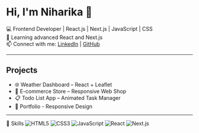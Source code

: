 # Hi, I'm Niharika 👋

💻 Frontend Developer | React.js | Next.js | JavaScript | CSS  
🌱 Learning advanced React and Next.js  
📫 Connect with me: [LinkedIn](https://linkedin.com/in/yourprofile) | [GitHub](https://github.com/niharika1022)

---

## Projects
- 🌐 Weather Dashboard – React + Leaflet  
- 🛒 E-commerce Store – Responsive Web Shop  
- 📋 Todo List App – Animated Task Manager
- 💼 Portfolio - Responsive Design
---
🚀 Skills
![HTML5](https://img.shields.io/badge/HTML5-E34F26?style=for-the-badge&logo=html5&logoColor=white)
![CSS3](https://img.shields.io/badge/CSS3-1572B6?style=for-the-badge&logo=css3&logoColor=white)
![JavaScript](https://img.shields.io/badge/JavaScript-F7DF1E?style=for-the-badge&logo=javascript&logoColor=black)
![React](https://img.shields.io/badge/React-61DAFB?style=for-the-badge&logo=react&logoColor=black)
![Next.js](https://img.shields.io/badge/Next.js-000000?style=for-the-badge&logo=next.js&logoColor=white)
